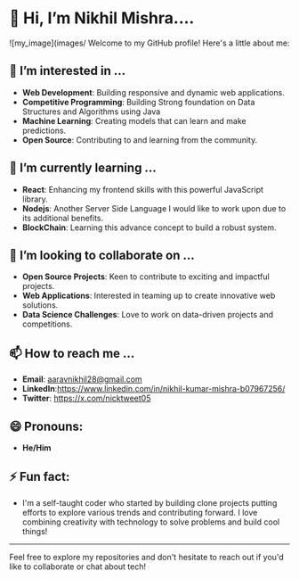 # 👋 Hi, I’m Nikhil Mishra....
![my_image](images/
Welcome to my GitHub profile! Here's a little about me:

## 👀 I’m interested in ...
- **Web Development**: Building responsive and dynamic web applications.
- **Competitive Programming**:  Building Strong foundation on Data Structures and Algorithms using Java
- **Machine Learning**: Creating models that can learn and make predictions.
- **Open Source**: Contributing to and learning from the community.

## 🌱 I’m currently learning ...
- **React**: Enhancing my frontend skills with this powerful JavaScript library.
- **Nodejs**: Another Server Side Language I would like to work upon due to its additional benefits.
- **BlockChain**: Learning this advance concept to build a robust system.

## 💞️ I’m looking to collaborate on ...
- **Open Source Projects**: Keen to contribute to exciting and impactful projects.
- **Web Applications**: Interested in teaming up to create innovative web solutions.
- **Data Science Challenges**: Love to work on data-driven projects and competitions.

## 📫 How to reach me ...
- **Email**: aaravnikhil28@gmail.com
- **LinkedIn**:https://www.linkedin.com/in/nikhil-kumar-mishra-b07967256/
- **Twitter**: https://x.com/nicktweet05

## 😄 Pronouns:
- **He/Him**

## ⚡ Fun fact:
- I'm a self-taught coder who started by building clone projects putting efforts to explore various trends and contributing forward. I love combining creativity with technology to solve problems and build cool things!

---

Feel free to explore my repositories and don't hesitate to reach out if you'd like to collaborate or chat about tech!
